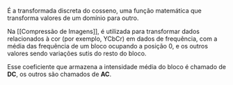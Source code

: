 É a transformada discreta do cosseno, uma função matemática que transforma valores de um domínio para outro.

Na [[Compressão de Imagens]], é utilizada para transformar dados relacionados à cor (por exemplo, YCbCr) em dados de frequência, com a média das frequência de um bloco ocupando a posição 0, e os outros valores sendo variações sutis do resto do bloco.

Esse coeficiente que armazena a intensidade média do bloco é chamado de **DC**, os outros são chamados de **AC**.

